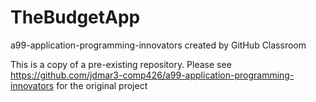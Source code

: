 # TheBudgetApp
a99-application-programming-innovators created by GitHub Classroom

This is a copy of a pre-existing repository. Please see https://github.com/jdmar3-comp426/a99-application-programming-innovators for the original project
